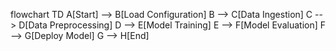 flowchart TD
  A[Start] --> B[Load Configuration]
  B --> C[Data Ingestion]
  C --> D[Data Preprocessing]
  D --> E[Model Training]
  E --> F[Model Evaluation]
  F --> G[Deploy Model]
  G --> H[End]